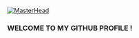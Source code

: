 [![MasterHead](https://i.im.ge/2022/08/03/FxfNaL.Soufiane-Haouani-1.png)](https://www.github.com/haouanisoufiane) 
###                                        WELCOME TO MY GITHUB PROFILE !
<!-- ![Soufiane's GitHub stats](https://github-readme-stats.vercel.app/api?username=haouanisoufiane&count_private=true&show_icons=true&theme=graywhite)
[![GitHub Streak](https://github-readme-streak-stats.herokuapp.com/?user=haouanisoufiane)](https://git.io/streak-stats) -->


<!--
**haouanisoufiane/haouanisoufiane** is a ✨ _special_ ✨ repository because its `README.md` (this file) appears on your GitHub profile.

Here are some ideas to get you started:

- 🔭 I’m currently working on ...
- 🌱 I’m currently learning ...
- 👯 I’m looking to collaborate on ...
- 🤔 I’m looking for help with ...
- 💬 Ask me about ...
- 📫 How to reach me: ...
- 😄 Pronouns: ...
- ⚡ Fun fact: ...
-->
